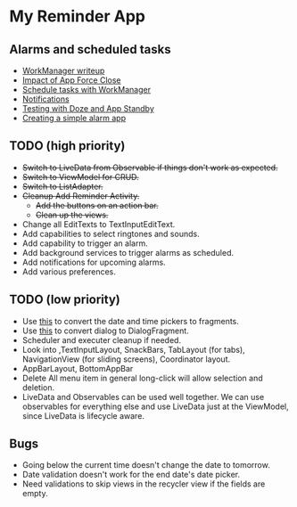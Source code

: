 # My Reminder App

## Alarms and scheduled tasks

* [WorkManager writeup](https://medium.com/google-developer-experts/services-the-life-with-without-and-worker-6933111d62a6)
* [Impact of App Force Close](https://stackoverflow.com/questions/14041208/how-to-reset-alarm-if-app-is-force-closed-in-android?noredirect=1&lq=1)
* [Schedule tasks with WorkManager](https://developer.android.com/topic/libraries/architecture/workmanager)
* [Notifications](https://developer.android.com/guide/topics/ui/notifiers/notifications)
* [Testing with Doze and App Standby](https://developer.android.com/training/monitoring-device-state/doze-standby#testing_doze_and_app_standby)
* [Creating a simple alarm app](https://learntodroid.com/how-to-create-a-simple-alarm-clock-app-in-android/)

## TODO (high priority)

* ~~Switch to LiveData from Observable if things don't work as expected.~~
* ~~Switch to ViewModel for CRUD.~~
* ~~Switch to ListAdapter.~~
* ~~Cleanup Add Reminder Activity.~~
  * ~~Add the buttons on an action bar.~~
  * ~~Clean up the views.~~
* Change all EditTexts to TextInputEditText.
* Add capabilities to select ringtones and sounds.
* Add capability to trigger an alarm.
* Add background services to trigger alarms as scheduled.
* Add notifications for upcoming alarms.
* Add various preferences.

## TODO (low priority)

* Use [this](https://developer.android.com/guide/topics/ui/controls/pickers#java) to convert the date and time pickers to fragments.
* Use [this](https://developer.android.com/guide/topics/ui/dialogs) to convert dialog to DialogFragment.
* Scheduler and executer cleanup if needed.
* Look into ,TextInputLayout, SnackBars, TabLayout (for tabs), NavigationView (for sliding screens), Coordinator layout.
* AppBarLayout, BottomAppBar
* Delete All menu item in general long-click will allow selection and deletion.
* LiveData and Observables can be used well together. We can use observables for everything else and use LiveData just at the ViewModel, since LiveData is lifecycle aware.

## Bugs

* Going below the current time doesn't change the date to tomorrow.
* Date validation doesn't work for the end date's date picker.
* Need validations to skip views in the recycler view if the fields are empty.
